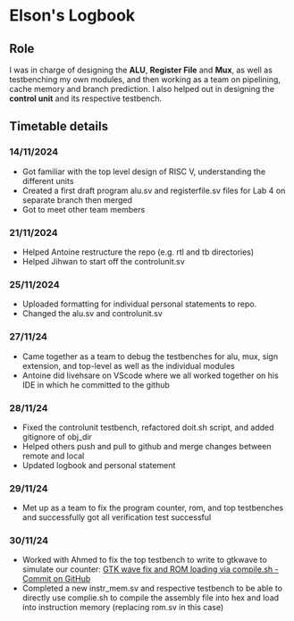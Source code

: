 # Elson's Logbook 

## Role

I was in charge of designing the **ALU**, **Register File** and **Mux**, as well as testbenching my own modules, and then working as a team on pipelining, cache memory and branch prediction.
I also helped out in designing the **control unit** and its respective testbench. 

## Timetable details

### 14/11/2024
- Got familiar with the top level design of RISC V, understanding the different units
- Created a first draft program alu.sv and registerfile.sv files for Lab 4 on separate branch then merged
- Got to meet other team members

### 21/11/2024
- Helped Antoine restructure the repo (e.g. rtl and tb directories)
- Helped Jihwan to start off the controlunit.sv

### 25/11/2024
- Uploaded formatting for individual personal statements to repo.
- Changed the alu.sv and controlunit.sv 

### 27/11/24   
- Came together as a team to debug the testbenches for alu, mux, sign extension, and top-level as well as the individual modules
- Antoine did livehsare on VScode where we all worked together on his IDE in which he committed to the github

### 28/11/24
- Fixed the controlunit testbench, refactored doit.sh script, and added gitignore of obj_dir
- Helped others push and pull to github and merge changes between remote and local
- Updated logbook and personal statement

### 29/11/24
- Met up as a team to fix the program counter, rom, and top testbenches and successfully got all verification test successful


### 30/11/24
- Worked with Ahmed to fix the top testbench to write to gtkwave to simulate our counter: [GTK wave fix and ROM loading via compile.sh - Commit on GitHub](https://github.com/aa6dcc/RISC-V-Team2/commit/edc939dadaaca6523c7ef921765ea0f2ed3c03f0)
- Completed a new instr_mem.sv and respective testbench to be able to directly use complie.sh to compile the assembly file into hex and load into instruction memory (replacing rom.sv in this case)
    
